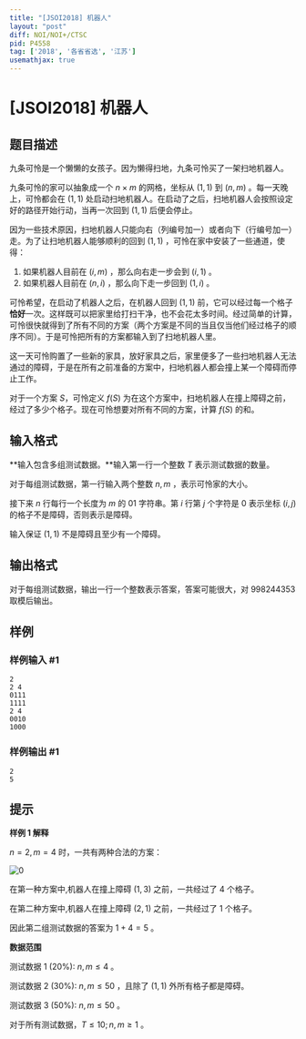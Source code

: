 ```yaml
---
title: "[JSOI2018] 机器人"
layout: "post"
diff: NOI/NOI+/CTSC
pid: P4558
tag: ['2018', '各省省选', '江苏']
usemathjax: true
---
```


# [JSOI2018] 机器人
## 题目描述

九条可怜是一个懒懒的女孩子。因为懒得扫地，九条可怜买了一架扫地机器人。

九条可怜的家可以抽象成一个 $n \times m$ 的网格，坐标从 $(1,1)$ 到 $(n,m)$ 。每一天晚上，可怜都会在 $(1,1)$ 处启动扫地机器人。在启动了之后，扫地机器人会按照设定好的路径开始行动，当再一次回到 $(1,1)$ 后便会停止。

因为一些技术原因，扫地机器人只能向右（列编号加一）或者向下（行编号加一）走。为了让扫地机器人能够顺利的回到 $(1,1)$ ，可怜在家中安装了一些通道，使得：

1.    如果机器人目前在 $(i,m)$ ，那么向右走一步会到 $(i,1)$ 。
2.    如果机器人目前在 $(n,i)$ ，那么向下走一步回到 $(1,i)$ 。

可怜希望，在启动了机器人之后，在机器人回到 $(1,1)$ 前，它可以经过每一个格子**恰好**一次。这样既可以把家里给打扫干净，也不会花太多时间。经过简单的计算，可怜很快就得到了所有不同的方案（两个方案是不同的当且仅当他们经过格子的顺序不同）。于是可怜把所有的方案都输入到了扫地机器人里。

这一天可怜购置了一些新的家具，放好家具之后，家里便多了一些扫地机器人无法通过的障碍，于是在所有之前准备的方案中，扫地机器人都会撞上某一个障碍而停止工作。

对于一个方案 $S$，可怜定义 $f(S)$ 为在这个方案中，扫地机器人在撞上障碍之前，经过了多少个格子。现在可怜想要对所有不同的方案，计算 $f(S)$ 的和。

## 输入格式

**输入包含多组测试数据。**输入第一行一个整数 $T$ 表示测试数据的数量。

对于每组测试数据，第一行输入两个整数 $n,m$ ，表示可怜家的大小。

接下来 $n$ 行每行一个长度为 $m$ 的 01 字符串。第 $i$ 行第 $j$ 个字符是 $0$ 表示坐标 $(i,j)$ 的格子不是障碍，否则表示是障碍。

输入保证 $(1,1)$ 不是障碍且至少有一个障碍。

## 输出格式

对于每组测试数据，输出一行一个整数表示答案，答案可能很大，对 $998244353$ 取模后输出。
## 样例

### 样例输入 #1
```
2
2 4
0111
1111
2 4
0010
1000
```
### 样例输出 #1
```
2
5
```
## 提示

**样例 1 解释**

$n=2,m=4$ 时，一共有两种合法的方案：

![0](https://i.loli.net/2018/05/05/5aed14bde4548.png)

在第一种方案中,机器人在撞上障碍 $(1,3)$ 之前，一共经过了 $4$ 个格子。

在第二种方案中,机器人在撞上障碍 $(2,1)$ 之前，一共经过了 $1$ 个格子。

因此第二组测试数据的答案为 $1+4=5$ 。

**数据范围**

测试数据 1 $(20\%)$: $n,m\le 4$ 。

测试数据 2 $(30\%)$: $n,m\le 50$ ，且除了 $(1,1)$ 外所有格子都是障碍。

测试数据 3 $(50\%)$: $n,m\le 50$ 。

对于所有测试数据，$T\le 10;n,m\ge 1$ 。
